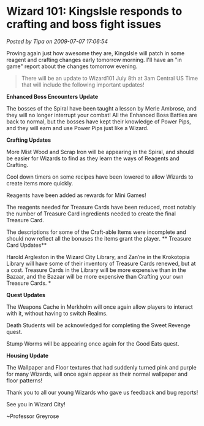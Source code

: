 # Wizard 101: KingsIsle responds to crafting and boss fight issues

*Posted by Tipa on 2009-07-07 17:06:54*

Proving again just how awesome they are, KingsIsle will patch in some reagent and crafting changes early tomorrow morning. I'll have an "in game" report about the changes tomorrow evening.


> There will be an update to Wizard101 July 8th at 3am Central US Time that will include the following important updates! 

**Enhanced Boss Encounters Update** 

The bosses of the Spiral have been taught a lesson by Merle Ambrose, and they will no longer interrupt your combat! All the Enhanced Boss Battles are back to normal, but the bosses have kept their knowledge of Power Pips, and they will earn and use Power Pips just like a Wizard. 

**Crafting Updates** 

More Mist Wood and Scrap Iron will be appearing in the Spiral, and should be easier for Wizards to find as they learn the ways of Reagents and Crafting. 

Cool down timers on some recipes have been lowered to allow Wizards to create items more quickly. 

Reagents have been added as rewards for Mini Games! 

The reagents needed for Treasure Cards have been reduced, most notably the number of Treasure Card ingredients needed to create the final Treasure Card. 

The descriptions for some of the Craft-able Items were incomplete and should now reflect all the bonuses the items grant the player. 
**
Treasure Card Updates** 

Harold Argleston in the Wizard City Library, and Zan’ne in the Krokotopia Library will have some of their inventory of Treasure Cards renewed, but at a cost. Treasure Cards in the Library will be more expensive than in the Bazaar, and the Bazaar will be more expensive than Crafting your own Treasure Cards. * 

**Quest Updates** 

The Weapons Cache in Merkholm will once again allow players to interact with it, without having to switch Realms. 

Death Students will be acknowledged for completing the Sweet Revenge quest. 

Stump Worms will be appearing once again for the Good Eats quest. 

**Housing Update** 

The Wallpaper and Floor textures that had suddenly turned pink and purple for many Wizards, will once again appear as their normal wallpaper and floor patterns! 

 Thank you to all our young Wizards who gave us feedback and bug reports!

See you in Wizard City!

~Professor Greyrose





